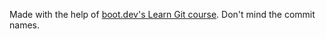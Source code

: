 Made with the help of [boot.dev's Learn Git course](https://www.boot.dev/courses/learn-git). Don't mind the commit names.
